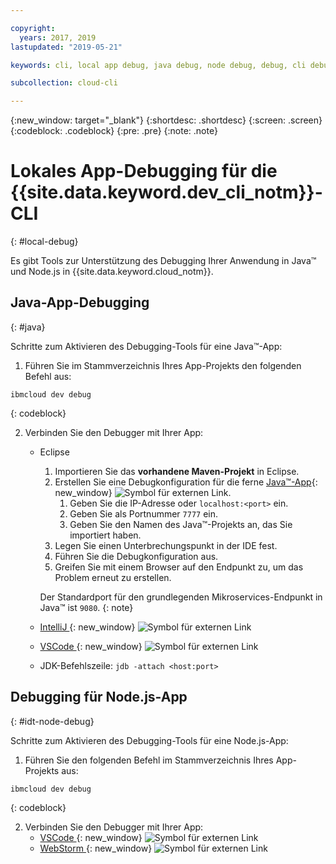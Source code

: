 ```yaml
---

copyright:
  years: 2017, 2019
lastupdated: "2019-05-21"

keywords: cli, local app debug, java debug, node debug, debug, cli debug, local cli, ibmcloud dev, dev debug

subcollection: cloud-cli

---
```


{:new_window: target="_blank"}
{:shortdesc: .shortdesc}
{:screen: .screen}
{:codeblock: .codeblock}
{:pre: .pre}
{:note: .note}

# Lokales App-Debugging für die {{site.data.keyword.dev_cli_notm}}-CLI
{: #local-debug}

Es gibt Tools zur Unterstützung des Debugging Ihrer Anwendung in Java&trade; und Node.js in {{site.data.keyword.cloud_notm}}.

## Java-App-Debugging
{: #java}

Schritte zum Aktivieren des Debugging-Tools für eine Java&trade;-App:

1. Führen Sie im Stammverzeichnis Ihres App-Projekts den folgenden Befehl aus:

  ```
  ibmcloud dev debug
  ```
  {: codeblock}

2. Verbinden Sie den Debugger mit Ihrer App:

	* Eclipse
      1. Importieren Sie das **vorhandene Maven-Projekt** in Eclipse.
      2. Erstellen Sie eine Debugkonfiguration für die ferne [Java&trade;-App](http://help.eclipse.org/neon/index.jsp?topic=%2Forg.eclipse.jdt.doc.user%2Ftasks%2Ftask-remotejava_launch_config.htm){: new_window} ![Symbol für externen Link](../../icons/launch-glyph.svg "Symbol für externen Link").
         1. Geben Sie die IP-Adresse oder `localhost:<port>` ein.  
         2. Geben Sie als Portnummer `7777` ein.
         3. Geben Sie den Namen des Java&trade;-Projekts an, das Sie importiert haben.
      6. Legen Sie einen Unterbrechungspunkt in der IDE fest.
      7. Führen Sie die Debugkonfiguration aus.
      8. Greifen Sie mit einem Browser auf den Endpunkt zu, um das Problem erneut zu erstellen.  
	   
	   Der Standardport für den grundlegenden Mikroservices-Endpunkt in Java&trade; ist `9080`.
	   {: note}

	* [IntelliJ ](https://www.jetbrains.com/help/idea/2016.3/run-debug-configuration-remote.html){: new_window} ![Symbol für externen Link](../../icons/launch-glyph.svg "Symbol für externen Link")
	* [VSCode ](https://marketplace.visualstudio.com/items?itemName=donjayamanne.javadebugger){: new_window} ![Symbol für externen Link](../../icons/launch-glyph.svg "Symbol für externen Link")
	* JDK-Befehlszeile: `jdb -attach <host:port>`

## Debugging für Node.js-App
{: #idt-node-debug}

Schritte zum Aktivieren des Debugging-Tools für eine Node.js-App:

1. Führen Sie den folgenden Befehl im Stammverzeichnis Ihres App-Projekts aus:
  ```
  ibmcloud dev debug
  ```
  {: codeblock}

2. Verbinden Sie den Debugger mit Ihrer App:
	* [VSCode ](https://blog.docker.com/2016/07/live-debugging-docker/){: new_window} ![Symbol für externen Link](../../icons/launch-glyph.svg "Symbol für externen Link")
	* [WebStorm ](https://blog.alexseifert.com/2016/10/25/debugging-node-js-in-a-docker-container-with-webstorm/){: new_window} ![Symbol für externen Link](../../icons/launch-glyph.svg "Symbol für externen Link")


<!--
## Swift app debugging - content from mike tunnicliffe
{: #swift}

Steps to enable debug for a Swift app:  

1. On the App server (or system where the Swift app will execute), you should start the 'lldb server':
 - `lldb-server platform -->
<!-- listen <port number>`
2. On the App server, build the Kitura-based server app using the debug configuration:
 - `swift build debug`
3. On the App server, start the Kitura-based server app:
 - `./build/debug/Kitura-Starter`
4. On the client system (also known as the host system), start the 'lldb client':
 - `lldb`
5. Configure lldb client to connect to lldb-server:
 - `(lldb) platform select remote-linux`
 - `(lldb) platform connect connect://<ip address server>:<port number server>`
6. Execute commands to debug remote program:
 - `(lldb) process attach -->
<!--pid 3626`
-->
